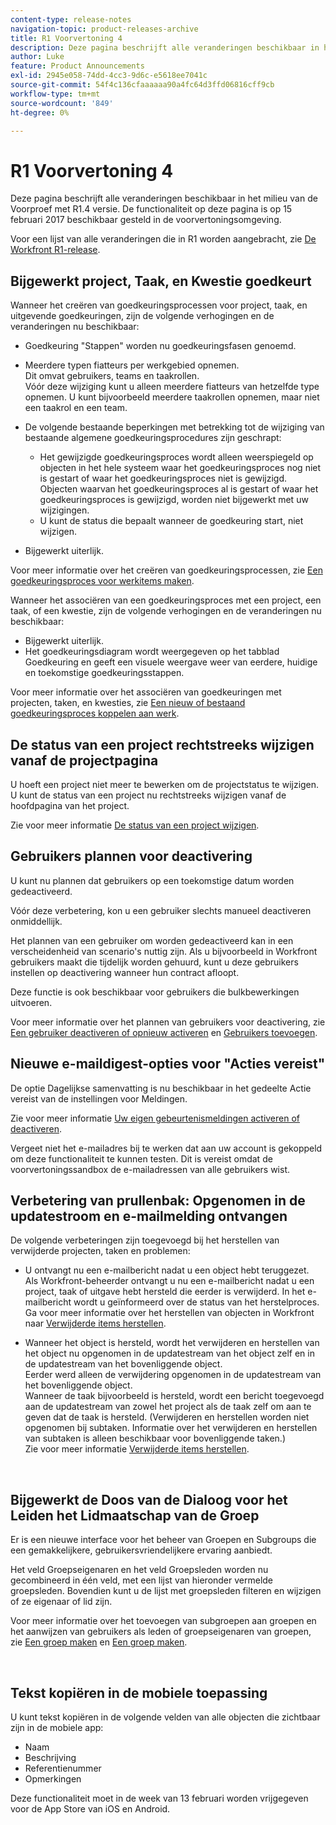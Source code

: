 ```yaml
---
content-type: release-notes
navigation-topic: product-releases-archive
title: R1 Voorvertoning 4
description: Deze pagina beschrijft alle veranderingen beschikbaar in het milieu van de Voorproef met R1.4 versie. De functionaliteit op deze pagina is op 15 februari 2017 beschikbaar gesteld in de voorvertoningsomgeving.
author: Luke
feature: Product Announcements
exl-id: 2945e058-74dd-4cc3-9d6c-e5618ee7041c
source-git-commit: 54f4c136cfaaaaaa90a4fc64d3ffd06816cff9cb
workflow-type: tm+mt
source-wordcount: '849'
ht-degree: 0%

---
```


# R1 Voorvertoning 4

Deze pagina beschrijft alle veranderingen beschikbaar in het milieu van de Voorproef met R1.4 versie. De functionaliteit op deze pagina is op 15 februari 2017 beschikbaar gesteld in de voorvertoningsomgeving.

Voor een lijst van alle veranderingen die in R1 worden aangebracht, zie [De Workfront R1-release](../../../../product-announcements/product-releases/quarterly-release-archive/r1-release-activity/workfront-r1-release.md).

## Bijgewerkt project, Taak, en Kwestie goedkeurt

Wanneer het creëren van goedkeuringsprocessen voor project, taak, en uitgevende goedkeuringen, zijn de volgende verhogingen en de veranderingen nu beschikbaar: 

* Goedkeuring &quot;Stappen&quot; worden nu goedkeuringsfasen genoemd.
* Meerdere typen fiatteurs per werkgebied opnemen.\
   Dit omvat gebruikers, teams en taakrollen.\
   Vóór deze wijziging kunt u alleen meerdere fiatteurs van hetzelfde type opnemen. U kunt bijvoorbeeld meerdere taakrollen opnemen, maar niet een taakrol en een team.

* De volgende bestaande beperkingen met betrekking tot de wijziging van bestaande algemene goedkeuringsprocedures zijn geschrapt:

   * Het gewijzigde goedkeuringsproces wordt alleen weerspiegeld op objecten in het hele systeem waar het goedkeuringsproces nog niet is gestart of waar het goedkeuringsproces niet is gewijzigd. Objecten waarvan het goedkeuringsproces al is gestart of waar het goedkeuringsproces is gewijzigd, worden niet bijgewerkt met uw wijzigingen.
   * U kunt de status die bepaalt wanneer de goedkeuring start, niet wijzigen.

* Bijgewerkt uiterlijk.

Voor meer informatie over het creëren van goedkeuringsprocessen, zie [Een goedkeuringsproces voor werkitems maken](../../../../administration-and-setup/customize-workfront/configure-approval-milestone-processes/create-approval-processes.md).

Wanneer het associëren van een goedkeuringsproces met een project, een taak, of een kwestie, zijn de volgende verhogingen en de veranderingen nu beschikbaar:

* Bijgewerkt uiterlijk.
* Het goedkeuringsdiagram wordt weergegeven op het tabblad Goedkeuring en geeft een visuele weergave weer van eerdere, huidige en toekomstige goedkeuringsstappen.

Voor meer informatie over het associëren van goedkeuringen met projecten, taken, en kwesties, zie [Een nieuw of bestaand goedkeuringsproces koppelen aan werk](../../../../review-and-approve-work/manage-approvals/associate-approval-with-work.md).

## De status van een project rechtstreeks wijzigen vanaf de projectpagina

U hoeft een project niet meer te bewerken om de projectstatus te wijzigen. U kunt de status van een project nu rechtstreeks wijzigen vanaf de hoofdpagina van het project.

Zie voor meer informatie [De status van een project wijzigen](../../../../manage-work/projects/manage-projects/change-project-status.md).

## Gebruikers plannen voor deactivering

U kunt nu plannen dat gebruikers op een toekomstige datum worden gedeactiveerd.

Vóór deze verbetering, kon u een gebruiker slechts manueel deactiveren onmiddellijk.

Het plannen van een gebruiker om worden gedeactiveerd kan in een verscheidenheid van scenario&#39;s nuttig zijn. Als u bijvoorbeeld in Workfront gebruikers maakt die tijdelijk worden gehuurd, kunt u deze gebruikers instellen op deactivering wanneer hun contract afloopt.

Deze functie is ook beschikbaar voor gebruikers die bulkbewerkingen uitvoeren. 

Voor meer informatie over het plannen van gebruikers voor deactivering, zie [Een gebruiker deactiveren of opnieuw activeren](../../../../administration-and-setup/add-users/create-and-manage-users/deactivate-a-user.md) en [Gebruikers toevoegen](../../../../administration-and-setup/add-users/create-and-manage-users/add-users.md).

## Nieuwe e-maildigest-opties voor &quot;Acties vereist&quot;

De optie Dagelijkse samenvatting is nu beschikbaar in het gedeelte Actie vereist van de instellingen voor Meldingen.

Zie voor meer informatie [Uw eigen gebeurtenismeldingen activeren of deactiveren](../../../../workfront-basics/using-notifications/activate-or-deactivate-your-own-event-notifications.md).

Vergeet niet het e-mailadres bij te werken dat aan uw account is gekoppeld om deze functionaliteit te kunnen testen. Dit is vereist omdat de voorvertoningssandbox de e-mailadressen van alle gebruikers wist.

## Verbetering van prullenbak: Opgenomen in de updatestroom en e-mailmelding ontvangen

De volgende verbeteringen zijn toegevoegd bij het herstellen van verwijderde projecten, taken en problemen:

* U ontvangt nu een e-mailbericht nadat u een object hebt teruggezet.\
   Als Workfront-beheerder ontvangt u nu een e-mailbericht nadat u een project, taak of uitgave hebt hersteld die eerder is verwijderd. In het e-mailbericht wordt u geïnformeerd over de status van het herstelproces.\
   Ga voor meer informatie over het herstellen van objecten in Workfront naar [Verwijderde items herstellen](../../../../administration-and-setup/manage-workfront/manage-deleted-items/restore-deleted-items.md).

* Wanneer het object is hersteld, wordt het verwijderen en herstellen van het object nu opgenomen in de updatestream van het object zelf en in de updatestream van het bovenliggende object.\
   Eerder werd alleen de verwijdering opgenomen in de updatestream van het bovenliggende object.\
   Wanneer de taak bijvoorbeeld is hersteld, wordt een bericht toegevoegd aan de updatestream van zowel het project als de taak zelf om aan te geven dat de taak is hersteld. (Verwijderen en herstellen worden niet opgenomen bij subtaken. Informatie over het verwijderen en herstellen van subtaken is alleen beschikbaar voor bovenliggende taken.)\
   Zie voor meer informatie [Verwijderde items herstellen](../../../../administration-and-setup/manage-workfront/manage-deleted-items/restore-deleted-items.md).

 

## Bijgewerkt de Doos van de Dialoog voor het Leiden het Lidmaatschap van de Groep

Er is een nieuwe interface voor het beheer van Groepen en Subgroups die een gemakkelijkere, gebruikersvriendelijkere ervaring aanbiedt.

Het veld Groepseigenaren en het veld Groepsleden worden nu gecombineerd in één veld, met een lijst van hieronder vermelde groepsleden. Bovendien kunt u de lijst met groepsleden filteren en wijzigen of ze eigenaar of lid zijn. 

Voor meer informatie over het toevoegen van subgroepen aan groepen en het aanwijzen van gebruikers als leden of groepseigenaren van groepen, zie [Een groep maken](../../../../administration-and-setup/manage-groups/create-and-manage-groups/create-a-group.md) en [Een groep maken](../../../../administration-and-setup/manage-groups/create-and-manage-groups/create-a-group.md). 

 

## Tekst kopiëren in de mobiele toepassing

U kunt tekst kopiëren in de volgende velden van alle objecten die zichtbaar zijn in de mobiele app:

* Naam
* Beschrijving
* Referentienummer
* Opmerkingen

Deze functionaliteit moet in de week van 13 februari worden vrijgegeven voor de App Store van iOS en Android.
